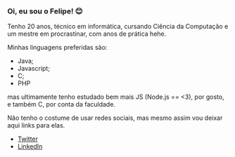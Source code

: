 ### Oi, eu sou o Felipe! 😊

Tenho 20 anos, técnico em informática, cursando Ciência da Computação e um mestre em procrastinar, com anos de prática hehe.

 Minhas linguagens preferidas são: 
- Java;
- Javascript;
- C;
- PHP

mas ultimamente tenho estudado bem mais JS (Node.js == <3), por gosto, e também C, por conta da faculdade.

 Não tenho o costume de usar redes sociais, mas mesmo assim vou deixar aqui links para elas.

* [Twitter](https://twitter.com/manoparapls)
* [LinkedIn](https://www.linkedin.com/in/felipeandradenascimento/)
